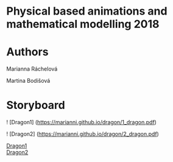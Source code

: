 # Physical based animations and mathematical modelling 2018

# Authors

Marianna Ráchelová

Martina Bodišová

# Storyboard

! [Dragon1] (https://marianni.github.io/dragon/1_dragon.pdf)

! [Dragon2] (https://marianni.github.io/dragon/2_dragon.pdf)

<a href="https://marianni.github.io/dragon/1_dragon.pdf">Dragon1</a>
<br>
<a href="https://marianni.github.io/dragon/2_dragon.pdf">Dragon2</a>

